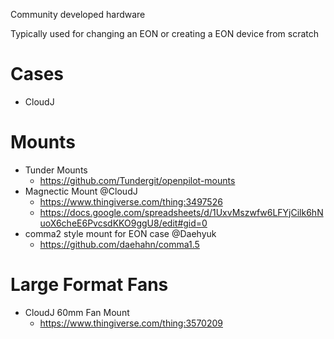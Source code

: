 Community developed hardware

Typically used for changing an EON or creating a EON device from scratch

# Cases

* CloudJ

# Mounts

* Tunder Mounts
  * https://github.com/Tundergit/openpilot-mounts
* Magnectic Mount @CloudJ 
  * https://www.thingiverse.com/thing:3497526
  * https://docs.google.com/spreadsheets/d/1UxvMszwfw6LFYjCilk6hNuoX6cheE6PvcsdKKO9ggU8/edit#gid=0
* comma2 style mount for EON case @Daehyuk
  * https://github.com/daehahn/comma1.5

# Large Format Fans

* CloudJ 60mm Fan Mount
  * https://www.thingiverse.com/thing:3570209